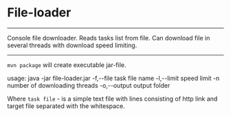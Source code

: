 # File-loader
****

Console file downloader. Reads tasks list from file. 
Can download file in several threads with download speed limiting.
****

`mvn package` will create executable jar-file.

usage: java -jar file-loader.jar
 -f,--file <arg>     task file name
 -l,--limit <arg>    speed limit
 -n <arg>            number of downloading threads
 -o,--output <arg>   output folder


Where `task file` - is a simple text file with lines consisting of http link and target file separated with the whitespace.
